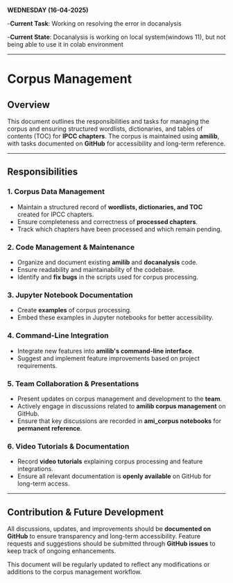 
**WEDNESDAY (16-04-2025)**

-**Current Task**: Working on resolving the error in docanalysis

-**Current State**: Docanalysis is working on local system(windows 11), but not being able to use it in colab environment

---
# Corpus Management

## Overview  
This document outlines the responsibilities and tasks for managing the corpus and ensuring structured wordlists, dictionaries, and tables of contents (TOC) for **IPCC chapters**. The corpus is maintained using **amilib**, with tasks documented on **GitHub** for accessibility and long-term reference.

---

## Responsibilities  

### 1. **Corpus Data Management**  
- Maintain a structured record of **wordlists, dictionaries, and TOC** created for IPCC chapters.  
- Ensure completeness and correctness of **processed chapters**.  
- Track which chapters have been processed and which remain pending.  

### 2. **Code Management & Maintenance**  
- Organize and document existing **amilib** and **docanalysis** code.  
- Ensure readability and maintainability of the codebase.  
- Identify and **fix bugs** in the scripts used for corpus processing.  

### 3. **Jupyter Notebook Documentation**  
- Create **examples** of corpus processing.  
- Embed these examples in Jupyter notebooks for better accessibility.  

### 4. **Command-Line Integration**  
- Integrate new features into **amilib's command-line interface**.  
- Suggest and implement feature improvements based on project requirements.  

### 5. **Team Collaboration & Presentations**  
- Present updates on corpus management and development to the **team**.  
- Actively engage in discussions related to **amilib corpus management** on GitHub.  
- Ensure that key discussions are recorded in **ami_corpus notebooks** for **permanent reference**.  

### 6. **Video Tutorials & Documentation**  
- Record **video tutorials** explaining corpus processing and feature integrations.  
- Ensure all relevant documentation is **openly available** on GitHub for long-term access.  

---


## Contribution & Future Development  

All discussions, updates, and improvements should be **documented on GitHub** to ensure transparency and long-term accessibility. Feature requests and suggestions should be submitted through **GitHub issues** to keep track of ongoing enhancements.

This document will be regularly updated to reflect any modifications or additions to the corpus management workflow.  

